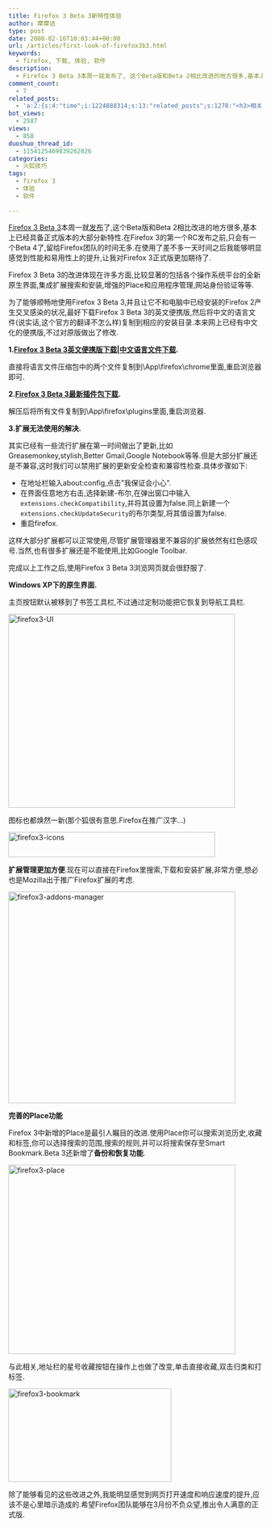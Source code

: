 ```yaml
---
title: Firefox 3 Beta 3新特性体验
author: 摩摩诘
type: post
date: 2008-02-16T10:03:44+00:00
url: /articles/first-look-of-firefox3b3.html
keywords:
  - firefox, 下载, 体验, 软件
description:
  - Firefox 3 Beta 3本周一就发布了, 这个Beta版和Beta 2相比改进的地方很多,基本上已经具备正式版本的大部分新特性.在Firefox 3的第一个RC发布之前,只会有一个Beta 4了,留给Firefox团队的时间无多.在使用了差不多一天时间之后我能够明显感觉到性能和易用性上的提升,让我对Firefox 3正式版更加期待了.
comment_count:
  - 7
related_posts:
  - 'a:2:{s:4:"time";i:1224888314;s:13:"related_posts";s:1278:"<h3>相关日志</h3><ul class="related_post"><li><a href="http://www.digglife.cn/articles/firefox3rc1-download-improvements.html" title="Firefox 3 RC1发布,绿色便携版下载">Firefox 3 RC1发布,绿色便携版下载</a></li><li><a href="http://www.digglife.cn/articles/firefox3-beta5.html" title="Firefox 3 Beta 5发布,绿色便携版下载">Firefox 3 Beta 5发布,绿色便携版下载</a></li><li><a href="http://www.digglife.cn/articles/ie8-new-features-download.html" title="IE 8 Beta 1简体中文版下载和新功能介绍">IE 8 Beta 1简体中文版下载和新功能介绍</a></li><li><a href="http://www.digglife.cn/articles/custom-windows-interface-tools.html" title="9个工具打造焕然一新的Windows界面">9个工具打造焕然一新的Windows界面</a></li><li><a href="http://www.digglife.cn/articles/convert-powerpoint-flash.html" title="免费将Powerpoint转换为Flash">免费将Powerpoint转换为Flash</a></li><li><a href="http://www.digglife.cn/articles/firefox3-themes-download-windows-mac.html" title="Windows XP,Vista和Mac版Firefox 3主题下载">Windows XP,Vista和Mac版Firefox 3主题下载</a></li><li><a href="http://www.digglife.cn/articles/firefox3-download-day.html" title="Go Go Go!Firefox 3!">Go Go Go!Firefox 3!</a></li></ul>";}'
bot_views:
  - 2587
views:
  - 858
duoshuo_thread_id:
  - 1154125469839262026
categories:
  - 火狐技巧
tags:
  - firefox 3
  - 体验
  - 软件

---
```

<a href="http://www.mozilla.com/en-US/firefox/all-beta.html" target="_blank">Firefox 3 Beta 3</a>本周一就<a href="http://www.mozilla.com/en-US/firefox/3.0b3/releasenotes/" target="_blank">发布</a>了,这个Beta版和Beta 2相比改进的地方很多,基本上已经具备正式版本的大部分新特性.在Firefox 3的第一个RC发布之前,只会有一个Beta 4了,留给Firefox团队的时间无多.在使用了差不多一天时间之后我能够明显感觉到性能和易用性上的提升,让我对Firefox 3正式版更加期待了.

Firefox 3 Beta 3的改进体现在许多方面,比较显著的包括各个操作系统平台的全新原生界面,集成扩展搜索和安装,增强的Place和应用程序管理,网站身份验证等等.

<!--more-->

为了能够顺畅地使用Firefox 3 Beta 3,并且让它不和电脑中已经安装的Firefox 2产生交叉感染的状况,最好下载Firefox 3 Beta 3的英文便携版,然后将中文的语言文件(说实话,这个官方的翻译不怎么样)复制到相应的安装目录.本来网上已经有中文化的便携版,不过对原版做出了修改.

**1.**<a href="http://portableapps.com/apps/internet/firefox_portable/test" title="Firefox 3 Beta 3英文便携版下载" target="_blank"><strong>Firefox 3 Beta 3英文便携版下载</strong></a>**|**<a href="http://www.91files.com/?0G3K9A632MBIDAJDUPLN" title="Firefox 3 beta 3中文语言文件下载" target="_blank"><strong>中文语言文件下载</strong></a>**.**

直接将语言文件压缩包中的两个文件复制到\App\firefox\chrome里面,重启浏览器即可.

**2.**<a href="http://www.91files.com/?0FJL7P1K561DQ2DT0F2L" title="Firefox 3 Beta 3最新插件包下载" target="_blank"><strong>Firefox 3 Beta 3最新插件包下载</strong></a>**.**

解压后将所有文件复制到\App\firefox\plugins里面,重启浏览器.

**3.扩展无法使用的解决.**

其实已经有一些流行扩展在第一时间做出了更新,比如Greasemonkey,stylish,Better Gmail,Google Notebook等等.但是大部分扩展还是不兼容,这时我们可以禁用扩展的更新安全检查和兼容性检查.具体步骤如下:

  * 在地址栏输入about:config,点击&#8221;我保证会小心&#8221;.
  * 在界面任意地方右击,选择新建-布尔,在弹出窗口中输入`extensions.checkCompatibility`,并将其设置为false.同上新建一个`extensions.checkUpdateSecurity`的布尔类型,将其值设置为false.
  * 重启firefox.

这样大部分扩展都可以正常使用,尽管扩展管理器里不兼容的扩展依然有红色感叹号.当然,也有很多扩展还是不能使用,比如Google Toolbar.

完成以上工作之后,使用Firefox 3 Beta 3浏览网页就会很舒服了.

**Windows XP下的原生界面.**

主页按钮默认被移到了书签工具栏,不过通过定制功能把它恢复到导航工具栏.

[<img src="http://digglife.qiniudn.com/wp-content/uploads/3/379/2008/02/firefox3-ui-thumb.png" style="border-width: 0px" alt="firefox3-UI" border="0" height="384" width="449" />][1]

图标也都焕然一新(那个狐很有意思.Firefox在推广汉字&#8230;)

[<img src="http://digglife.qiniudn.com/wp-content/uploads/3/379/2008/02/firefox3-icons-thumb.png" style="border-width: 0px" alt="firefox3-icons" border="0" height="50" width="410" />][2]

**扩展管理更加方便**.现在可以直接在Firefox里搜索,下载和安装扩展,非常方便,想必也是Mozilla出于推广Firefox扩展的考虑.

[<img src="http://digglife.qiniudn.com/wp-content/uploads/3/379/2008/02/firefox3-addons-manager-thumb.png" style="border-width: 0px" alt="firefox3-addons-manager" border="0" height="419" width="450" />][3]

**完善的Place功能**

Firefox 3中新增的Place是最引人瞩目的改进.使用Place你可以搜索浏览历史,收藏和标签,你可以选择搜索的范围,搜索的规则,并可以将搜索保存至Smart Bookmark.Beta 3还新增了**备份和恢复功能**.

[<img src="http://digglife.qiniudn.com/wp-content/uploads/3/379/2008/02/firefox3-place-thumb.png" style="border-width: 0px" alt="firefox3-place" border="0" height="375" width="450" />][4]

与此相关,地址栏的星号收藏按钮在操作上也做了改变,单击直接收藏,双击归类和打标签.

[<img src="http://digglife.qiniudn.com/wp-content/uploads/3/379/2008/02/firefox3-bookmark-thumb.png" style="border-width: 0px" alt="firefox3-bookmark" border="0" height="185" width="323" />][5]

除了能够看见的这些改进之外,我能明显感觉到网页打开速度和响应速度的提升,应该不是心里暗示造成的.希望Firefox团队能够在3月份不负众望,推出令人满意的正式版.

 [1]: https://www.digglife.net/wp-content/uploads/3/379/2008/02/firefox3-ui.png
 [2]: https://www.digglife.net/wp-content/uploads/3/379/2008/02/firefox3-icons.png
 [3]: https://www.digglife.net/wp-content/uploads/3/379/2008/02/firefox3-addons-manager.png
 [4]: https://www.digglife.net/wp-content/uploads/3/379/2008/02/firefox3-place.png
 [5]: https://www.digglife.net/wp-content/uploads/3/379/2008/02/firefox3-bookmark.png